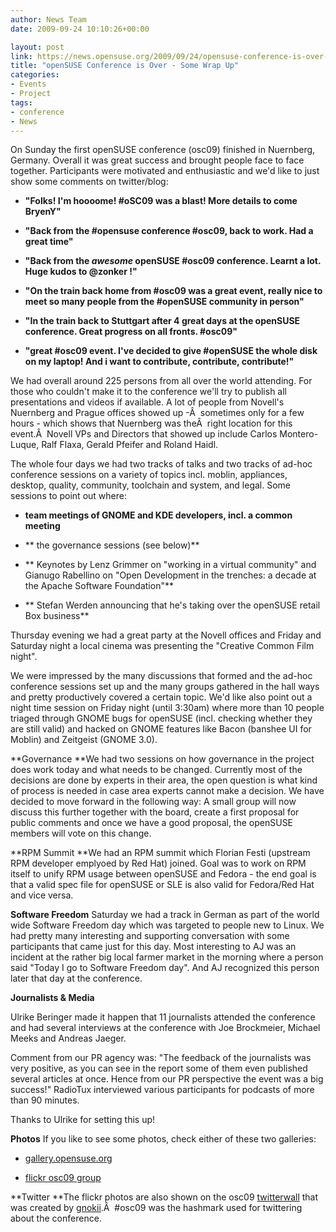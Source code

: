 ```yaml
---
author: News Team
date: 2009-09-24 10:10:26+00:00

layout: post
link: https://news.opensuse.org/2009/09/24/opensuse-conference-is-over-some-wrap-up/
title: "openSUSE Conference is Over - Some Wrap Up"
categories:
- Events
- Project
tags:
- conference
- News
---
```

On Sunday the first openSUSE conference  (osc09) finished in Nuernberg, Germany. Overall it was great success and brought people face to face together. Participants were motivated and enthusiastic and we'd like to just show some comments on twitter/blog:



	
  * **"Folks! I'm hoooome! #oSC09 was a blast! More details to come BryenY"**



	
  * **"Back from the #opensuse conference #osc09, back to work. Had a great time"**



	
  * **"Back from the _awesome_ openSUSE #osc09 conference. Learnt a lot. Huge kudos to @zonker !"**



	
  * **"On the train back home from #osc09 was a great event, really nice to meet so many people from the #openSUSE community in person"**



	
  * **"In the train back to Stuttgart after 4 great days at the openSUSE conference. Great progress on all fronts. #osc09"**



	
  * **"great #osc09 event. I've decided to give #openSUSE the whole disk on my laptop! And i want to contribute, contribute, contribute!"**


We had overall around 225 persons from all over the world attending.  For those who couldn't make it to the conference we'll try to publish all presentations and videos if available. A lot of people from Novell's  Nuernberg and Prague offices showed up -Â  sometimes only for a few hours - which shows that Nuernberg was theÂ  right location for this event.Â  Novell VPs and Directors that showed  up include Carlos Montero-Luque, Ralf Flaxa, Gerald Pfeifer and Roland  Haidl.

The whole four days we had two tracks of talks and two tracks of  ad-hoc conference sessions on a variety of topics incl. moblin,  appliances, desktop, quality, community, toolchain and system, and legal. Some sessions to point out where:

	
  * **team meetings of GNOME and KDE developers, incl. a common meeting**



	
  * ** the governance sessions (see below)**



	
  * ** Keynotes by Lenz Grimmer on "working in a virtual community" and Gianugo Rabellino on "Open Development in the trenches: a decade at the Apache Software Foundation"**



	
  * ** Stefan Werden announcing that he's taking over the openSUSE retail Box business**


Thursday evening we had a great party at the Novell offices and Friday  and Saturday night a local cinema was presenting the "Creative Common  Film night".

We were impressed by the many discussions that formed and the ad-hoc  conference sessions set up and the many groups gathered in the hall ways and pretty productively covered a certain topic. We'd like also point out a night time  session on Friday night (until 3:30am) where more than 10 people  triaged through  GNOME bugs for openSUSE (incl. checking whether they are  still valid) and hacked on GNOME features like Bacon (banshee UI for Moblin) and Zeitgeist (GNOME 3.0).

**Governance
**We had two sessions on how governance in the project does work today  and what needs to be changed. Currently most of the decisions are done by  experts in their area, the open question is what kind of process is  needed in case area experts cannot make a decision. We have  decided to move forward in the following way: A small group will now  discuss this further together with the board, create a first proposal  for public comments and once we have a good proposal, the openSUSE  members will vote on this change.

**RPM Summit
**We had an RPM summit which Florian Festi (upstream RPM developer  emplyoed by Red Hat) joined. Goal was to work on RPM itself to  unify RPM usage between openSUSE and Fedora - the end goal is that a  valid spec file for openSUSE or SLE is also valid for Fedora/Red Hat  and vice versa.

**Software Freedom**
Saturday we had a track in German as part of the world wide Software  Freedom day which was targeted to people new to Linux. We had pretty many interesting and supporting conversation with  some participants that came just for this day. Most interesting to AJ  was an incident at the rather big local farmer market in the morning where a person said  "Today I go to Software Freedom day". And AJ recognized this person later that day at the conference.

**Journalists & Media**

Ulrike Beringer made it happen that 11 journalists attended  the conference and  had several interviews at the conference with Joe Brockmeier, Michael Meeks  and Andreas Jaeger.

Comment from our PR agency was: "The feedback of the journalists  was very positive, as you can see in the report some of them even  published several articles at once. Hence from our PR perspective the  event was a big success!" RadioTux interviewed various participants for podcasts of more than 90  minutes.

Thanks to Ulrike for setting this up!

**Photos**
If you like to see some photos, check either of these two galleries:



	
  * [gallery.opensuse.org](http://gallery.opensuse.org/Conference%2009)



	
  * [flickr osc09 group](http://www.flickr.com/groups/osc09/pool/)


**Twitter
**The flickr photos are also shown on the osc09 [twitterwall](http://karl-tux-stadt.de/osc09/) that was created by [gnokii](http://en.opensuse.org/User:Gnokii).Â  #osc09 was the hashmark used for twittering about the  conference.		
